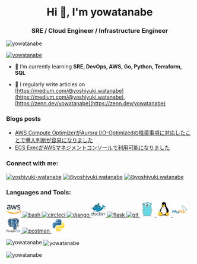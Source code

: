 <h1 align="center">Hi 👋, I'm yowatanabe</h1>
<h3 align="center">SRE / Cloud Engineer / Infrastructure Engineer</h3>

<p align="left"> <img src="https://komarev.com/ghpvc/?username=yowatanabe&label=Profile%20views&color=0e75b6&style=flat" alt="yowatanabe" /> </p>

<p align="left"> <a href="https://github.com/ryo-ma/github-profile-trophy"><img src="https://github-profile-trophy.vercel.app/?username=yowatanabe" alt="yowatanabe" /></a> </p>

- 🌱 I’m currently learning **SRE, DevOps, AWS, Go, Python, Terraform, SQL**

- 📝 I regularly write articles on [https://medium.com/@yoshiyuki.watanabe](https://medium.com/@yoshiyuki.watanabe), [https://zenn.dev/yowatanabe](https://zenn.dev/yowatanabe)

### Blogs posts
<!-- BLOG-POST-LIST:START -->
- [AWS Compute OptimizerがAurora I/O-Optimizedの推奨事項に対応したことで導入判断が容易になりました](https://zenn.dev/neinc_tech/articles/6cbd5b7ac6833d)
- [ECS ExecがAWSマネジメントコンソールで利用可能になりました](https://zenn.dev/yowatanabe/articles/9f453ed91ff9b8)
<!-- BLOG-POST-LIST:END -->

<h3 align="left">Connect with me:</h3>
<p align="left">
<a href="https://linkedin.com/in/yoshiyuki-watanabe" target="blank"><img align="center" src="https://raw.githubusercontent.com/rahuldkjain/github-profile-readme-generator/master/src/images/icons/Social/linked-in-alt.svg" alt="yoshiyuki-watanabe" height="30" width="40" /></a>
<a href="https://medium.com/@yoshiyuki.watanabe" target="blank"><img align="center" src="https://raw.githubusercontent.com/rahuldkjain/github-profile-readme-generator/master/src/images/icons/Social/medium.svg" alt="@yoshiyuki.watanabe" height="30" width="40" /></a>
<a href="https://yowatanabe.github.io" target="blank"><img align="center" src="https://raw.githubusercontent.com/rahuldkjain/github-profile-readme-generator/master/src/images/icons/Social/github.svg" alt="@yoshiyuki.watanabe" height="30" width="40" /></a>
</p>

<h3 align="left">Languages and Tools:</h3>
<p align="left"> <a href="https://aws.amazon.com" target="_blank" rel="noreferrer"> <img src="https://raw.githubusercontent.com/devicons/devicon/master/icons/amazonwebservices/amazonwebservices-original-wordmark.svg" alt="aws" width="40" height="40"/> </a> <a href="https://www.gnu.org/software/bash/" target="_blank" rel="noreferrer"> <img src="https://www.vectorlogo.zone/logos/gnu_bash/gnu_bash-icon.svg" alt="bash" width="40" height="40"/> </a> <a href="https://circleci.com" target="_blank" rel="noreferrer"> <img src="https://www.vectorlogo.zone/logos/circleci/circleci-icon.svg" alt="circleci" width="40" height="40"/> </a> <a href="https://www.djangoproject.com/" target="_blank" rel="noreferrer"> <img src="https://cdn.worldvectorlogo.com/logos/django.svg" alt="django" width="40" height="40"/> </a> <a href="https://www.docker.com/" target="_blank" rel="noreferrer"> <img src="https://raw.githubusercontent.com/devicons/devicon/master/icons/docker/docker-original-wordmark.svg" alt="docker" width="40" height="40"/> </a> <a href="https://flask.palletsprojects.com/" target="_blank" rel="noreferrer"> <img src="https://www.vectorlogo.zone/logos/pocoo_flask/pocoo_flask-icon.svg" alt="flask" width="40" height="40"/> </a> <a href="https://git-scm.com/" target="_blank" rel="noreferrer"> <img src="https://www.vectorlogo.zone/logos/git-scm/git-scm-icon.svg" alt="git" width="40" height="40"/> </a> <a href="https://golang.org" target="_blank" rel="noreferrer"> <img src="https://raw.githubusercontent.com/devicons/devicon/master/icons/go/go-original.svg" alt="go" width="40" height="40"/> </a> <a href="https://www.linux.org/" target="_blank" rel="noreferrer"> <img src="https://raw.githubusercontent.com/devicons/devicon/master/icons/linux/linux-original.svg" alt="linux" width="40" height="40"/> </a> <a href="https://www.mysql.com/" target="_blank" rel="noreferrer"> <img src="https://raw.githubusercontent.com/devicons/devicon/master/icons/mysql/mysql-original-wordmark.svg" alt="mysql" width="40" height="40"/> </a> <a href="https://www.postgresql.org" target="_blank" rel="noreferrer"> <img src="https://raw.githubusercontent.com/devicons/devicon/master/icons/postgresql/postgresql-original-wordmark.svg" alt="postgresql" width="40" height="40"/> </a> <a href="https://postman.com" target="_blank" rel="noreferrer"> <img src="https://www.vectorlogo.zone/logos/getpostman/getpostman-icon.svg" alt="postman" width="40" height="40"/> </a> <a href="https://www.python.org" target="_blank" rel="noreferrer"> <img src="https://raw.githubusercontent.com/devicons/devicon/master/icons/python/python-original.svg" alt="python" width="40" height="40"/> </a> </p>

<p><img align="left" src="https://github-readme-stats.vercel.app/api/top-langs?username=yowatanabe&show_icons=true&locale=en&layout=compact" alt="yowatanabe" /></p>

<p>&nbsp;<img align="center" src="https://github-readme-stats.vercel.app/api?username=yowatanabe&show_icons=true&locale=en" alt="yowatanabe" /></p>

<p><img align="center" src="https://github-readme-streak-stats.herokuapp.com/?user=yowatanabe&" alt="yowatanabe" /></p>
